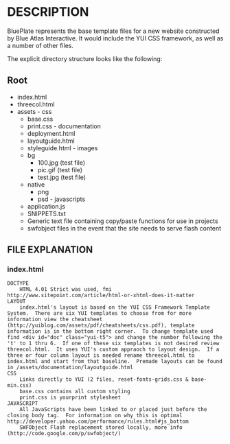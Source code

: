 # DESCRIPTION

BluePlate represents the base template files for a new website constructed by Blue Atlas Interactive. It would include the YUI CSS framework, as well as a number of other files.  

The explicit directory structure looks like the following:

## Root
  +  index.html
  +  threecol.html
  +  assets
    -  css
        *  base.css
        *  print.css
    -  documentation
        *  deployment.html
        *  layoutguide.html
        *  styleguide.html
    -  images
        -  bg
            *  100.jpg (test file)
            *  pic.gif (test file)
            *  test.jpg (test file)
        -  native
            +  png
            +  psd
    -  javascripts
        *  application.js
        *  SNIPPETS.txt
        *  Generic text file containing copy/paste functions for use in projects
        *  swfobject files in the event that the site needs to serve flash content

## FILE EXPLANATION

### index.html

    DOCTYPE
        HTML 4.01 Strict was used, fmi http://www.sitepoint.com/article/html-or-xhtml-does-it-matter
    LAYOUT
        index.html's layout is based on the YUI CSS Framework Template System.  There are six YUI templates to choose from for more information view the cheatsheet (http://yuiblog.com/assets/pdf/cheatsheets/css.pdf), template information is in the bottom right corner.  To change template used find <div id="doc" class="yui-t5"> and change the number following the 't' to 1 thru 6.  If one of these six templates is not desired review threecol.html.  It uses YUI's custom appraoch to layout design.  If a three or four column layout is needed rename threecol.html to index.html and start from that baseline.  Premade layouts can be found in /assets/documentation/layoutguide.html
    CSS
        Links directly to YUI (2 files, reset-fonts-grids.css & base-min.css)
        base.css contains all custom styling
        print.css is yourprint stylesheet
    JAVASCRIPT
        All JavaScripts have been linked to or placed just before the closing body tag.  For information on why this is optimal http://developer.yahoo.com/performance/rules.html#js_bottom
        SWFObject Flash replacement stored locally, more info (http://code.google.com/p/swfobject/)   

